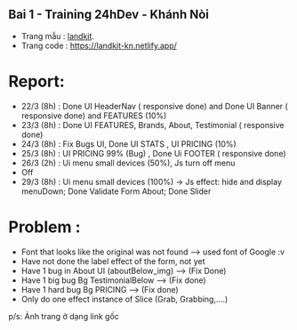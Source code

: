 ## Bai 1 - Training 24hDev - Khánh Nòi

- Trang mẫu : [landkit](https://landkit.goodthemes.co/).
- Trang code : https://landkit-kn.netlify.app/

# Report:

- 22/3 (8h) : Done UI HeaderNav ( responsive done) and Done UI Banner ( responsive done) and FEATURES (10%)
- 23/3 (8h) : Done UI FEATURES, Brands, About, Testimonial ( responsive done)
- 24/3 (8h) : Fix Bugs UI, Done UI STATS , UI PRICING (10%)
- 25/3 (8h) : UI PRICING 99% (Bug) , Done Ui FOOTER ( responsive done)
- 26/3 (2h) : Ui menu small devices (50%), Js turn off menu
- Off
- 29/3 (8h) : Ui menu small devices (100%) -> Js effect: hide and display menuDown; Done Validate Form About; Done Slider

# Problem :

- Font that looks like the original was not found --> used font of Google :v
- Have not done the label effect of the form, not yet
- Have 1 bug in About UI (aboutBelow_img) --> (Fix Done)
- Have 1 big bug Bg TestimonialBelow --> (Fix done)
- Have 1 hard bug Bg PRICING --> (Fix done)
- Only do one effect instance of Slice (Grab, Grabbing,....)

p/s: Ảnh trang ở dạng link gốc
